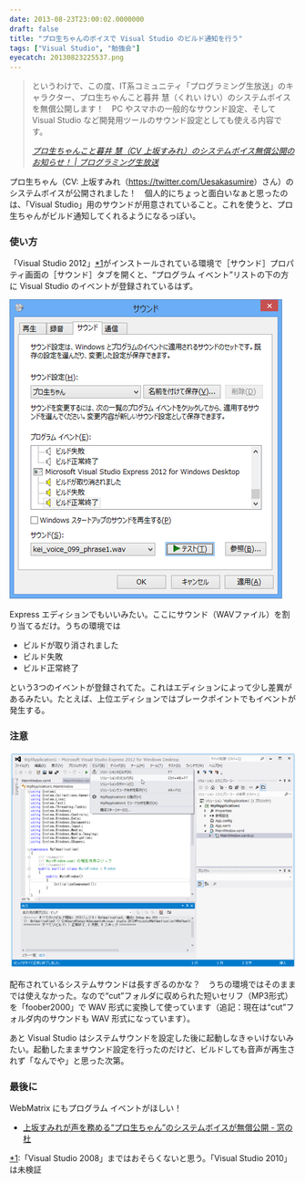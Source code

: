 ```yaml
---
date: 2013-08-23T23:00:02.0000000
draft: false
title: "プロ生ちゃんのボイスで Visual Studio のビルド通知を行う"
tags: ["Visual Studio", "勉強会"]
eyecatch: 20130823225537.png
---
```


<blockquote cite="http://pronama.azurewebsites.net/2013/08/23/kurei-kei-voice/">
<p>というわけで、この度、IT系コミュニティ「プログラミング生放送」のキャラクター、プロ生ちゃんこと暮井 慧（くれい けい）のシステムボイスを無償公開します！　PC やスマホの一般的なサウンド設定、そして Visual Studio など開発用ツールのサウンド設定としても使える内容です。</p>

<cite><a href="http://pronama.azurewebsites.net/2013/08/23/kurei-kei-voice/">&#x30D7;&#x30ED;&#x751F;&#x3061;&#x3083;&#x3093;&#x3053;&#x3068;&#x66AE;&#x4E95; &#x6167;&#xFF08;CV &#x4E0A;&#x5742;&#x3059;&#x307F;&#x308C;&#xFF09;&#x306E;&#x30B7;&#x30B9;&#x30C6;&#x30E0;&#x30DC;&#x30A4;&#x30B9;&#x7121;&#x511F;&#x516C;&#x958B;&#x306E;&#x304A;&#x77E5;&#x3089;&#x305B;&#xFF01; | &#x30D7;&#x30ED;&#x30B0;&#x30E9;&#x30DF;&#x30F3;&#x30B0;&#x751F;&#x653E;&#x9001;</a></cite>
</blockquote>
<p>プロ生ちゃん（CV: 上坂すみれ（<a href="https://twitter.com/Uesakasumire">https://twitter.com/Uesakasumire</a>）さん）のシステムボイスが公開されました！　個人的にちょっと面白いなぁと思ったのは、「Visual Studio」用のサウンドが用意されていること。これを使うと、プロ生ちゃんがビルド通知してくれるようになるっぽい。</p>

<div class="section">
<h3>使い方</h3>
<p>「Visual Studio 2012」<a href="#f1" name="fn1" title="「Visual Studio 2008」まではおそらくないと思う。「Visual Studio 2010」は未検証">*1</a>がインストールされている環境で［サウンド］プロパティ画面の［サウンド］タブを開くと、“プログラム イベント”リストの下の方に Visual Studio のイベントが登録されているはず。</p><p><span itemscope itemtype="http://schema.org/Photograph"><img src="20130823225537.png" alt="f:id:daruyanagi:20130823225537p:plain" title="f:id:daruyanagi:20130823225537p:plain" class="hatena-fotolife" itemprop="image"></span></p><p>Express エディションでもいいみたい。ここにサウンド（WAVファイル）を割り当てるだけ。うちの環境では</p>

<ul>
<li>ビルドが取り消されました</li>
<li>ビルド失敗</li>
<li>ビルド正常終了</li>
</ul><p>という3つのイベントが登録されてた。これはエディションによって少し差異があるみたい。たとえば、上位エディションではブレークポイントでもイベントが発生する。</p>

</div>
<div class="section">
<h3>注意</h3>
<p><span itemscope itemtype="http://schema.org/Photograph"><img src="20130823225909.png" alt="f:id:daruyanagi:20130823225909p:plain" title="f:id:daruyanagi:20130823225909p:plain" class="hatena-fotolife" itemprop="image"></span></p><p>配布されているシステムサウンドは長すぎるのかな？　うちの環境ではそのままでは使えなかった。なので“cut”フォルダに収められた短いセリフ（MP3形式）を「foober2000」で WAV 形式に変換して使っています（追記：現在は“cut”フォルダ内のサウンドも WAV 形式になっています）。</p><p>あと Visual Studio はシステムサウンドを設定した後に起動しなきゃいけないみたい。起動したままサウンド設定を行ったのだけど、ビルドしても音声が再生されず「なんでや」と思った次第。</p>

</div>
<div class="section">
<h3>最後に</h3>
<p>WebMatrix にもプログラム イベントがほしい！</p>

<ul>
<li><a href="http://www.forest.impress.co.jp/docs/news/20130823_612340.html">&#x4E0A;&#x5742;&#x3059;&#x307F;&#x308C;&#x304C;&#x58F0;&#x3092;&#x52D9;&#x3081;&#x308B;&ldquo;&#x30D7;&#x30ED;&#x751F;&#x3061;&#x3083;&#x3093;&rdquo;&#x306E;&#x30B7;&#x30B9;&#x30C6;&#x30E0;&#x30DC;&#x30A4;&#x30B9;&#x304C;&#x7121;&#x511F;&#x516C;&#x958B; - &#x7A93;&#x306E;&#x675C;</a></li>
</ul>
</div><div class="footnote">
<p class="footnote"><a href="#fn1" name="f1" class="footnote-number">*1</a><span class="footnote-delimiter">:</span><span class="footnote-text">「Visual Studio 2008」まではおそらくないと思う。「Visual Studio 2010」は未検証</span></p>
</div>